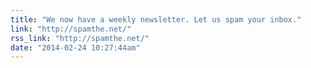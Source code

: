 ```yaml
---
title: "We now have a weekly newsletter. Let us spam your inbox."
link: "http://spamthe.net/"
rss_link: "http://spamthe.net/"
date: "2014-02-24 10:27:44am"
---
```

